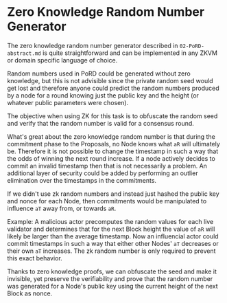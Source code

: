 # Zero Knowledge Random Number Generator

The zero knowledge random number generator described in `02-PoRD-abstract.md` is quite straightforward and can be implemented in any ZKVM or domain specific language of choice. 

Random numbers used in PoRD could be generated without zero knowledge, but this is not advisible since the private random seed would get lost and therefore anyone could predict the random numbers produced by a node for a round knowing just the public key and the height (or whatever public parameters were chosen).

The objective when using ZK for this task is to obfuscate the random seed and verify that the random number is valid for a consensus round.

What's great about the zero knowledge random number is that during the commitment phase to the Proposals, no Node knows what `aR` will ultimately be. Therefore it is not possible to change the timestamp in such a way that the odds of winning the next round increase. If a node actively decides to commit an invalid timestamp then that is not necessarily a problem. An additional layer of security could be added by performing an outlier elimination over the timestamps in the commitments.

If we didn't use zk random numbers and instead just hashed the public key and nonce for each Node, then commitments would be manipulated to influence `aT` away from, or towards `aR`. 

Example: A malicious actor precomputes the random values for each live validator and determines that for the next Block height the value of `aR` will likely be larger than the average timestamp. Now an influencial actor could commit timestamps in such a way that either other Nodes' `aT` decreases or their own `aT` increases. The zk random number is only required to prevent this exact behavior.

Thanks to zero knowledge proofs, we can obfuscate the seed and make it invisible, yet preserve the verifiability and prove that the random number was generated for a Node's public key using the current height of the next Block as nonce.


